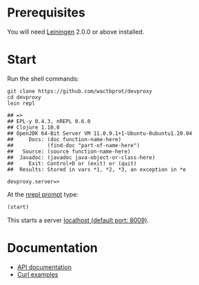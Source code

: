 # Prerequisites

You will need [Leiningen][] 2.0.0 or above installed.

[leiningen]: https://github.com/technomancy/leiningen

# Start

Run the shell commands:

```shell
git clone https://github.com/wactbprot/devproxy
cd devproxy
lein repl

## =>
## EPL-y 0.4.3, nREPL 0.6.0
## Clojure 1.10.0
## OpenJDK 64-Bit Server VM 11.0.9.1+1-Ubuntu-0ubuntu1.20.04
##     Docs: (doc function-name-here)
##           (find-doc "part-of-name-here")
##   Source: (source function-name-here)
##  Javadoc: (javadoc java-object-or-class-here)
##     Exit: Control+D or (exit) or (quit)
##  Results: Stored in vars *1, *2, *3, an exception in *e

devproxy.server=>
```
At the [nrepl prompt](https://nrepl.org/nrepl/index.html) type:

```clojure
(start)
```

This starts a server [localhost (default port: 8009)](http://localhost:8009).

# Documentation

* [API documentation](./api)
* [Curl examples](./examples.md)
